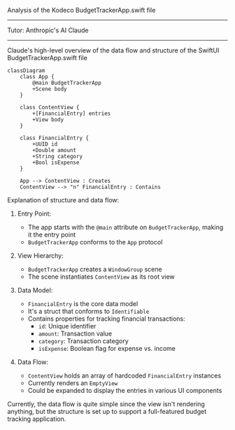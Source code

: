 Analysis of the Kodeco BudgetTrackerApp.swift file

- - - -

Tutor: Anthropic's AI Claude

- - - -

Claude's high-level overview of the data flow and structure of the SwiftUI BudgetTrackerApp.swift file



```mermaid
classDiagram
    class App {
        @main BudgetTrackerApp
        +Scene body
    }
    
    class ContentView {
        +[FinancialEntry] entries
        +View body
    }
    
    class FinancialEntry {
        +UUID id
        +Double amount
        +String category
        +Bool isExpense
    }

    App --> ContentView : Creates
    ContentView --> "n" FinancialEntry : Contains

```

Explanation of structure and data flow:

1. Entry Point:
   - The app starts with the `@main` attribute on `BudgetTrackerApp`, making it the entry point
   - `BudgetTrackerApp` conforms to the `App` protocol

2. View Hierarchy:
   - `BudgetTrackerApp` creates a `WindowGroup` scene
   - The scene instantiates `ContentView` as its root view

3. Data Model:
   - `FinancialEntry` is the core data model
   - It's a struct that conforms to `Identifiable`
   - Contains properties for tracking financial transactions:
     - `id`: Unique identifier
     - `amount`: Transaction value
     - `category`: Transaction category
     - `isExpense`: Boolean flag for expense vs. income

4. Data Flow:
   - `ContentView` holds an array of hardcoded `FinancialEntry` instances
   - Currently renders an `EmptyView`
   - Could be expanded to display the entries in various UI components

Currently, the data flow is quite simple since the view isn't rendering anything, but the structure is set up to support a full-featured budget tracking application. 
